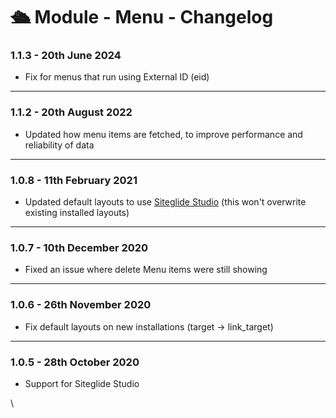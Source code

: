 # 🛳️ Module - Menu - Changelog

### 1.1.3 - 20th June 2024

* Fix for menus that run using External ID (eid)

***

### 1.1.2 - 20th August 2022

* Updated how menu items are fetched, to improve performance and reliability of data

***

### 1.0.8 - 11th February 2021

* Updated default layouts to use [Siteglide Studio](https://help.siteglide.com/article/135-studio-by-siteglide-introduction) (this won't overwrite existing installed layouts)

***

### 1.0.7 - 10th December 2020

* Fixed an issue where delete Menu items were still showing

***

### 1.0.6 - 26th November 2020

* Fix default layouts on new installations (target -> link\_target)

***

### 1.0.5 - 28th October 2020

* Support for Siteglide Studio

\
